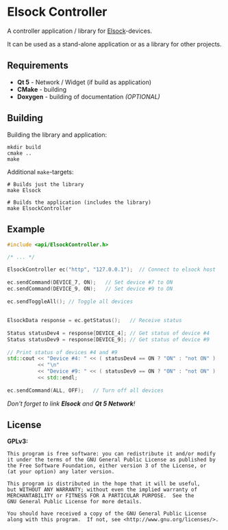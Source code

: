 # Elsock Controller

A controller application / library for [Elsock](https://github.com/forflo/arduino_elsock)-devices.

It can be used as a stand-alone application or as a library for other projects.

## Requirements

 * **Qt 5** - Network / Widget (if build as application)
 * **CMake** - building
 * **Doxygen** - building of documentation *(OPTIONAL)*

## Building

Building the library and application:

    mkdir build
    cmake ..
    make

Additional `make`-targets:

    # Builds just the library
    make Elsock

    # Builds the application (includes the library)
    make ElsockController 

## Example

```cpp
#include <api/ElsockController.h>

/* ... */

ElsockController ec("http", "127.0.0.1");  // Connect to elsock host
    
ec.sendCommand(DEVICE_7, ON);   // Set device #7 to ON
ec.sendCommand(DEVICE_9, ON);   // Set device #9 to ON
    
ec.sendToggleAll(); // Toggle all devices
    
    
ElsockData response = ec.getStatus();   // Receive status
    
Status statusDev4 = response[DEVICE_4]; // Get status of device #4
Status statusDev9 = response[DEVICE_9]; // Get status of device #9
    
// Print status of devices #4 and #9
std::cout << "Device #4: " << ( statusDev4 == ON ? "ON" : "not ON" )
          << "\n"
          << "Device #9: " << ( statusDev9 == ON ? "ON" : "not ON" )
          << std::endl;
    
ec.sendCommand(ALL, OFF);   // Turn off all devices
```
*Don't forget to link **Elsock** and **Qt 5 Network**!*


## License

**GPLv3:**

    This program is free software: you can redistribute it and/or modify
    it under the terms of the GNU General Public License as published by
    the Free Software Foundation, either version 3 of the License, or
    (at your option) any later version.

    This program is distributed in the hope that it will be useful,
    but WITHOUT ANY WARRANTY; without even the implied warranty of
    MERCHANTABILITY or FITNESS FOR A PARTICULAR PURPOSE.  See the
    GNU General Public License for more details.

    You should have received a copy of the GNU General Public License
    along with this program.  If not, see <http://www.gnu.org/licenses/>.
